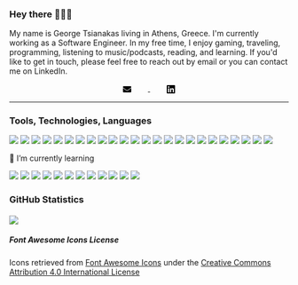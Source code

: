 ### Hey there 👋👋👋

My name is George Tsianakas living in Athens, Greece. I'm currently working as a Software Engineer.  In my free time, I enjoy gaming, traveling, programming, listening to music/podcasts, reading, and learning. If you'd like to get in touch, please feel free to reach out by email or you can contact me on LinkedIn.

<div align="center">
  <a href="mailto:georgetsianakas94@gmail.com">
    <img width="3%" align="center" display="block" style="padding-left: 30px; padding-right: 30px" src="https://raw.githubusercontent.com/georgetsianakas/georgetsianakas/master/assets/email.svg?sanitize=true">
  </a>
  <a href="https://www.linkedin.com/in/georgetsianakas/">
    <img width="3%" align="center" display="block" style="padding-left: 30px; padding-right: 30px" src="https://raw.githubusercontent.com/georgetsianakas/georgetsianakas/master/assets/linkedin.svg?sanitize=true">
  </a>
</div> 

___

### Tools, Technologies, Languages

![](https://img.shields.io/badge/Editor-IntelliJ-informational?style=flat&logo=intellij-idea)
![](https://img.shields.io/badge/Editor-WebStorm-informational?style=flat&logo=webstorm)
![](https://img.shields.io/badge/Editor-Visual_Studio_Code-informational?style=flat&logo=visual-studio-code)
![](https://img.shields.io/badge/Code-Java-informational?style=flat&logo=java)
![](https://img.shields.io/badge/Code-JavaScript-informational?style=flat&logo=javascript)
![](https://img.shields.io/badge/Shell-Bash-informational?style=flat&logo=gnu-bash)
![](https://img.shields.io/badge/Framework-Spring-informational?style=flat&logo=spring)
![](https://img.shields.io/badge/Database-MySQL-informational?style=flat&logo=mysql)
![](https://img.shields.io/badge/Database-Oracle-informational?style=flat&logo=oracle)
![](https://img.shields.io/badge/Database-MongoDB-informational?style=flat&logo=mongodb)
![](https://img.shields.io/badge/Tools-Postman-informational?style=flat&logo=postman)
![](https://img.shields.io/badge/Tools-Sonar-informational?style=flat&logo=sonarlint)
![](https://img.shields.io/badge/Server-Tomcat-informational?style=flat&logo=apache)
![](https://img.shields.io/badge/Build-Maven-informational?style=flat&logo=apache)
![](https://img.shields.io/badge/Build-npm-informational?style=flat&logo=npm)
![](https://img.shields.io/badge/Tools-Git-informational?style=flat&logo=git)
![](https://img.shields.io/badge/Tools-GitHub-informational?style=flat&logo=github)
![](https://img.shields.io/badge/Tools-GitKraken-informational?style=flat&logo=gitkraken)
![](https://img.shields.io/badge/Tools-CircleCI-informational?style=flat&logo=circleci)
![](https://img.shields.io/badge/Tools-GitLab_CI-informational?style=flat&logo=gitlab)
![](https://img.shields.io/badge/Tools-Firebase-informational?style=flat&logo=firebase)
![](https://img.shields.io/badge/Cloud-Azure-informational?style=flat&logo=microsoft-azure)
![](https://img.shields.io/badge/Tools-Jira-informational?style=flat&logo=jira)
![](https://img.shields.io/badge/OS-Windows-informational?style=flat&logo=windows)

🌱 I’m currently learning

![](https://img.shields.io/badge/Code-NodeJS-informational?style=flat&logo=node.js)
![](https://img.shields.io/badge/Code-TypeScript-informational?style=flat&logo=typescript)
![](https://img.shields.io/badge/Framework-Angular-informational?style=flat&logo=angular)
![](https://img.shields.io/badge/Framework-Ionic-informational?style=flat&logo=ionic)
![](https://img.shields.io/badge/Library-React-informational?style=flat&logo=react)
![](https://img.shields.io/badge/APIs-GraphQL-informational?style=flat&logo=graphql)
![](https://img.shields.io/badge/Messaging-RabbitMQ-informational?style=flat&logo=rabbitmq)
![](https://img.shields.io/badge/Messaging-Kafka-informational?style=flat&logo=apache-kafka)
![](https://img.shields.io/badge/Tools-Docker-informational?style=flat&logo=docker)
![](https://img.shields.io/badge/Tools-Kubernetes-informational?style=flat&logo=kubernetes)
![](https://img.shields.io/badge/Cloud-AWS-informational?style=flat&logo=amazon-aws)
![](https://img.shields.io/badge/OS-Linux-informational?style=flat&logo=linux)

### GitHub Statistics

<a href="https://github.com/georgetsianakas/georgetsianakas">
  <img align="center" src="https://github-readme-stats.vercel.app/api/top-langs/?username=georgetsianakas&show_icons=true&hide=jupyter%20notebook" />
</a>
<!--
<a href="https://github.com/georgetsianakas/georgetsianakas">
  <img align="center" src="https://github-readme-stats.vercel.app/api?username=georgetsianakas&show_icons=true" alt="George's GitHub Stats" />
</a>
-->

##### Font Awesome Icons License

Icons retrieved from [Font Awesome Icons](https://fontawesome.com/icons?d=gallery&m=free) under the [Creative Commons Attribution 4.0 International License](https://creativecommons.org/licenses/by/4.0/legalcode)

<!--
**georgetsianakas/georgetsianakas** is a ✨ _special_ ✨ repository because its `README.md` (this file) appears on your GitHub profile.

Here are some ideas to get you started:

- 🔭 I’m currently working on ...
- 🌱 I’m currently learning ...
- 👯 I’m looking to collaborate on ...
- 🤔 I’m looking for help with ...
- 💬 Ask me about ...
- 📫 How to reach me: ...
- 😄 Pronouns: ...
- ⚡ Fun fact: ...
-->
